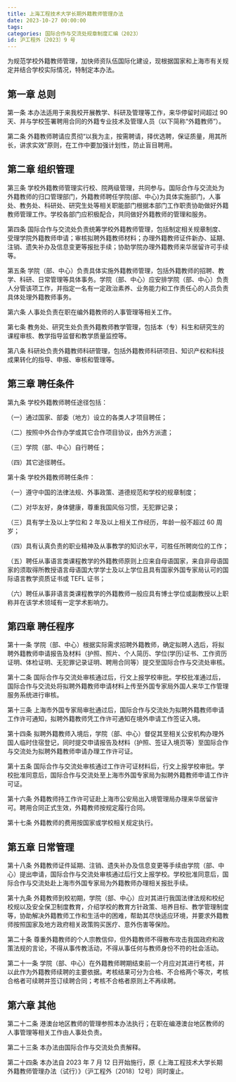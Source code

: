 ```yaml
---
title: 上海工程技术大学长期外籍教师管理办法
date: 2023-10-27 00:00:00
tags: 
categories: 国际合作与交流处规章制度汇编（2023）
id: 沪工程外〔2023〕9 号
---
```


为规范学校外籍教师管理，加快师资队伍国际化建设，现根据国家和上海市有关规定并结合学校实际情况，特制定本办法。

## 第一章 总则

第一条 本办法适用于来我校开展教学、科研及管理等工作，来华停留时间超过 90 天、并与学校签署聘用合同的外籍专业技术及管理人员（以下简称“外籍教师”）。

第二条 外籍教师聘请应贯彻“以我为主，按需聘请，择优选聘，保证质量，用其所长，讲求实效”原则，在工作中要加强计划性，防止盲目聘用。

## 第二章 组织管理

第三条 学校外籍教师管理实行校、院两级管理，共同参与。国际合作与交流处为外籍教师的归口管理部门，外籍教师聘任学院(部、中心)为具体实施部门，人事处、教务处、科研处、研究生处等相关职能部门根据本部门工作职责协助做好外籍教师管理工作。学校各部门应积极配合，共同做好外籍教师的管理和服务。

第四条 国际合作与交流处负责统筹学校外籍教师管理，包括制定相关规章制度、受理学院外籍教师申请；审核拟聘外籍教师材料；办理外籍教师证件新办、延期、注销、遗失补办及信息变更等报批手续；协助学院办理外籍教师来华居留许可手续等。

第五条 学院（部、中心）负责具体实施外籍教师管理，包括外籍教师的招聘、教学、科研、日常管理等具体事务。学院（部、中心）应安排学院（部、中心）负责人分管该项工作，并指定一名有一定政治素养、业务能力和工作责任心的人员负责具体处理外籍教师事务。

第六条 人事处负责在职在编外籍教师的人事管理等相关工作。

第七条 教务处、研究生处负责外籍教师教学管理，包括本（专）科生和研究生的课程审核、教学指导监督和教学质量监控等。

第八条 科研处负责外籍教师科研管理，包括外籍教师科研项目、知识产权和科技成果转化的指导、申报、审核和管理等。

## 第三章 聘任条件

第九条 学校外籍教师聘任途径包括：

（一）通过国家、部委（地方）设立的各类人才项目聘任；

（二）按照中外合作办学或其它合作项目协议，由外方派遣；

（三）学院（部、中心）自行聘任；

（四）其它途径聘任。

第十条 学校外籍教师聘任条件：

（一）遵守中国的法律法规、外事政策、道德规范和学校的规章制度；

（二）对华友好，身体健康，尊重我国风俗习惯，无犯罪记录；

（三）具有学士及以上学位和 2 年及以上相关工作经历，年龄一般不超过 60 周岁；

（四）具有认真负责的职业精神及从事教学的知识水平，可胜任所聘岗位的工作；

（五）聘任从事语言类课程教学的外籍教师原则上应来自母语国家，来自非母语国家的须取得所教授语言母语国大学学士及以上学位且具有国家外国专家局认可的国际语言教学资质证书或 TEFL 证书；

（六）聘任从事非语言类课程教学的外籍教师一般应具有博士学位或副教授以上职称并在该学术领域有一定学术影响力。

## 第四章 聘任程序

第十一条 学院（部、中心）根据实际需求招聘外籍教师，确定拟聘人选后，将拟聘外籍教师申请报告及材料（护照、照片、个人简历、学位(学历)证书、工作资历证明、体检证明、无犯罪记录证明、聘用合同等）提交至国际合作与交流处审核。

第十二条 国际合作与交流处审核通过后，行文上报学校审批。学校批准通过后，国际合作与交流处将拟聘外籍教师申请材料上传至外国专家局外国人来华工作管理服务系统进行审核。

第十三条 上海市外国专家局审批通过后，国际合作与交流处为拟聘外籍教师申请工作许可通知，拟聘外籍教师凭工作许可通知在境外申请工作签证入境。

第十四条 拟聘外籍教师入境后，学院（部、中心）督促其至相关公安机构办理外国人临时住宿登记，同时提交申请报告及材料（护照、签证入境页等）至国际合作与交流处为拟聘外籍教师申请办理工作许可证。

第十五条 国际合作与交流处审核通过工作许可证材料后，行文上报学校审批。学校批准同意后，国际合作与交流处至上海市外国专家局为拟聘外籍教师申请工作许可证。

第十六条 外籍教师持工作许可证赴上海市公安局出入境管理局办理来华居留许可。聘用合同正式生效，外籍教师按规定履行合同。

第十七条 外籍教师的费用按国家或学校相关规定执行。

## 第五章 日常管理

第十八条 外籍教师证件延期、注销、遗失补办及信息变更等手续由学院（部、中心）提出申请，国际合作与交流处审核通过后行文上报学校。学校批准同意后，国际合作与交流处赴上海市外国专家局为外籍教师办理相关报批手续。

第十九条 外籍教师到校初期，学院（部、中心）应对其进行我国法律法规和校纪校规以及安全保卫制度教育，介绍学校的教育方针政策、培养目标、教学管理制度等，协助解决外籍教师工作和生活中的困难，帮助其尽快适应环境，并要求外籍教师按照国家及地方政府相关政策购买医疗、意外伤害等保险。

第二十条 尊重外籍教师的个人宗教信仰，但外籍教师不得散布攻击我国政府和政策法规的言论，不得从事传教活动，不得从事任何与教师身份不符的社会活动。

第二十一条 学院（部、中心）在外籍教师聘期结束前一个月应对其进行考核，并以此作为外籍教师续聘的主要依据。考核结果可分为合格、不合格两个等次，考核合格者可续聘并签订续聘合同；考核不合格者原则上不再续聘。

## 第六章 其他

第二十二条 港澳台地区教师的管理参照本办法执行；在职在编港澳台地区教师的人事管理等相关工作由人事处负责。

第二十三条 本办法由国际合作与交流处负责解释。

第二十四条 本办法自 2023 年 7 月 12 日开始施行，原《上海工程技术大学长期外籍教师管理办法（试行）》（沪工程外〔2018〕12号）同时废止。
